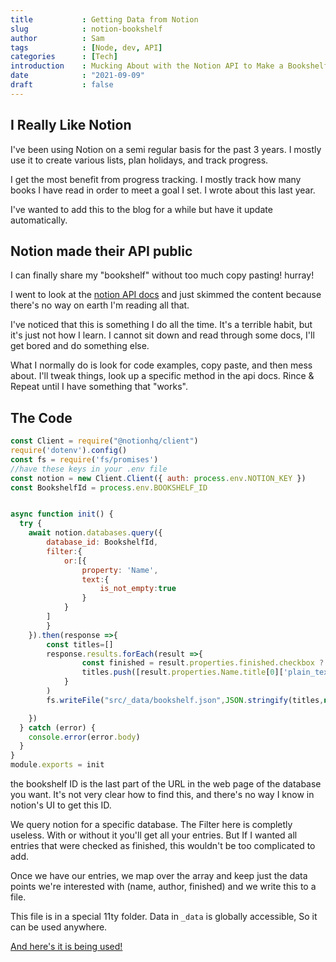 ```yaml
---
title           : Getting Data from Notion
slug            : notion-bookshelf
author          : Sam
tags            : [Node, dev, API] 
categories      : [Tech]
introduction    : Mucking About with the Notion API to Make a Bookshelf 
date            : "2021-09-09"
draft           : false
---
```

## I Really Like Notion
I've been using Notion on a semi regular basis for the past 3 years. I mostly use it to create various lists, plan holidays, and track progress. 

I get the most benefit from progress tracking. I mostly track how many books I have read in order to meet a goal I set. I wrote about this last year.

I've wanted to add this to the blog for a while but have it update automatically.

## Notion made their API public
I can finally share my "bookshelf" without too much copy pasting! hurray!

I went to look at the [notion API docs](https://developers.notion.com/docs/getting-started) and just skimmed the content because there's no way on earth I'm reading all that.

I've noticed that this is something I do all the time. It's a terrible habit, but it's just not how I learn. I cannot sit down and read through some docs, I'll get bored and do something else.

What I normally do is look for code examples, copy paste, and then mess about. I'll tweak things, look up a specific method in the api docs. Rince & Repeat until I have something that "works". 

## The Code

```javascript
const Client = require("@notionhq/client")
require('dotenv').config()
const fs = require('fs/promises')
//have these keys in your .env file
const notion = new Client.Client({ auth: process.env.NOTION_KEY })
const BookshelfId = process.env.BOOKSHELF_ID


async function init() {
  try {
    await notion.databases.query({
        database_id: BookshelfId,
        filter:{
            or:[{
                property: 'Name',
                text:{
                    is_not_empty:true
                }
            }
        ]
        }
    }).then(response =>{
        const titles=[]
        response.results.forEach(result =>{            
                const finished = result.properties.finished.checkbox ? "finished" : "started"
                titles.push([result.properties.Name.title[0]['plain_text'],result.properties.author.rich_text[0]['plain_text'],finished ])
            }
        )
        fs.writeFile("src/_data/bookshelf.json",JSON.stringify(titles,null, 2));

    })
  } catch (error) {
    console.error(error.body)
  }
}
module.exports = init
```

the bookshelf ID is the last part of the URL in the web page of the database you want. It's not very clear how to find this, and there's no way I know in notion's UI to get this ID.

We query notion for a specific database. The Filter here is completly useless. With or without it you'll get all your entries.
But If I wanted all entries that were checked as finished, this wouldn't be too complicated to add.

Once we have our entries, we map over the array and keep just the data points we're interested with (name, author, finished) and we write this to a file.

This file is in a special 11ty folder. Data in `_data` is globally accessible, So it can be used anywhere.


[And here's it is being used!](/bookshelf/)

